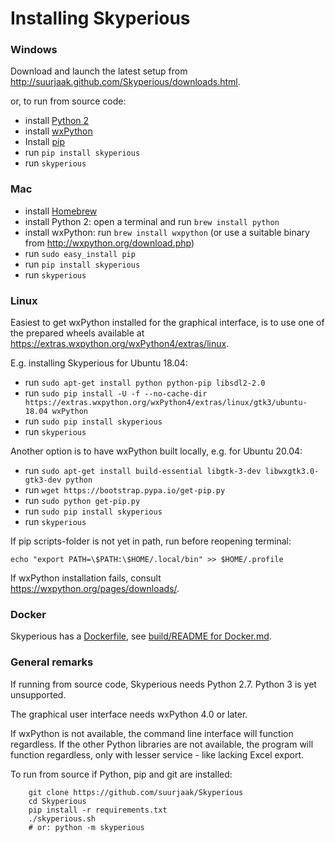 Installing Skyperious
=====================

### Windows ###

Download and launch the latest setup from
http://suurjaak.github.com/Skyperious/downloads.html.

or, to run from source code:
* install [Python 2](https://www.python.org/downloads/)
* install [wxPython](http://wxpython.org/download.php)
* Install [pip](https://pip.pypa.io/en/latest/installing/)
* run `pip install skyperious`
* run `skyperious`


### Mac ###

* install [Homebrew](http://brew.sh)
* install Python 2: open a terminal and run `brew install python`
* install wxPython: run `brew install wxpython`
  (or use a suitable binary from http://wxpython.org/download.php)
* run `sudo easy_install pip`
* run `pip install skyperious`
* run `skyperious`


### Linux ###

Easiest to get wxPython installed for the graphical interface, is to use one of
the prepared wheels available at https://extras.wxpython.org/wxPython4/extras/linux.

E.g. installing Skyperious for Ubuntu 18.04:

* run `sudo apt-get install python python-pip libsdl2-2.0`
* run `sudo pip install -U -f --no-cache-dir https://extras.wxpython.org/wxPython4/extras/linux/gtk3/ubuntu-18.04 wxPython`
* run `sudo pip install skyperious`
* run `skyperious`

Another option is to have wxPython built locally, e.g. for Ubuntu 20.04:

* run `sudo apt-get install build-essential libgtk-3-dev libwxgtk3.0-gtk3-dev python`
* run `wget https://bootstrap.pypa.io/get-pip.py`
* run `sudo python get-pip.py`
* run `sudo pip install skyperious`
* run `skyperious`

If pip scripts-folder is not yet in path, run before reopening terminal:

`echo "export PATH=\$PATH:\$HOME/.local/bin" >> $HOME/.profile`

If wxPython installation fails, consult https://wxpython.org/pages/downloads/.


### Docker ###

Skyperious has a [Dockerfile](Dockerfile), see
[build/README for Docker.md](build/README%20for%20Docker.md).


### General remarks ###

If running from source code, Skyperious needs Python 2.7.
Python 3 is yet unsupported.

The graphical user interface needs wxPython 4.0 or later.

If wxPython is not available, the command line interface will function regardless.
If the other Python libraries are not available, the program will function 
regardless, only with lesser service - like lacking Excel export.

To run from source if Python, pip and git are installed:

```
    git clone https://github.com/suurjaak/Skyperious
    cd Skyperious
    pip install -r requirements.txt
    ./skyperious.sh
    # or: python -m skyperious
```
